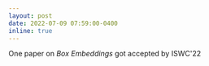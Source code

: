 ```yaml
---
layout: post
date: 2022-07-09 07:59:00-0400
inline: true
---
```


One paper on *Box Embeddings* got accepted by ISWC'22